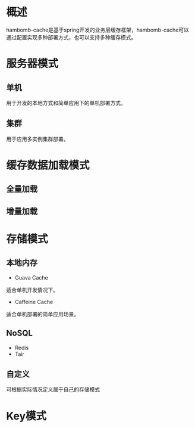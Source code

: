# 概述
hambomb-cache是基于spring开发的业务层缓存框架，hambomb-cache可以通过配置实现多种部署方式，也可以支持多种缓存模式。
# 服务器模式
## 单机
用于开发的本地方式和简单应用下的单机部署方式。
## 集群
用于应用多实例集群部署。
# 缓存数据加载模式
## 全量加载
## 增量加载
# 存储模式
## 本地内存
* Guava Cache
 
 适合单机开发情况下。
* Caffeine Cache 
 
 适合单机部署的简单应用场景。
## NoSQL
* Redis
* Tair

## 自定义
可根据实际情况定义属于自己的存储模式

# Key模式


